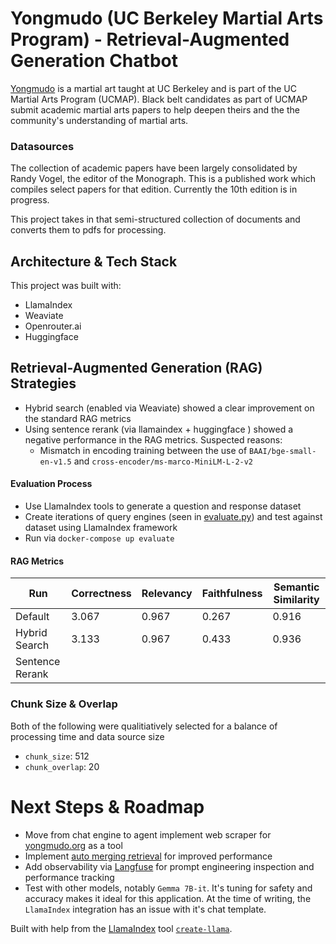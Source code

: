 # Yongmudo (UC Berkeley Martial Arts Program) - Retrieval-Augmented Generation Chatbot

[Yongmudo](http://www.yongmudo.org) is a martial art taught at UC Berkeley and is part of the UC Martial Arts Program (UCMAP). Black belt candidates as part of UCMAP submit academic martial arts papers to help deepen theirs and the the community's understanding of martial arts.

### Datasources

The collection of academic papers have been largely consolidated by Randy Vogel, the editor of the Monograph. This is a published work which compiles select papers for that edition. Currently the 10th edition is in progress.

This project takes in that semi-structured collection of documents and converts them to pdfs for processing. 

## Architecture & Tech Stack

This project was built with:
* LlamaIndex
* Weaviate
* Openrouter.ai
* Huggingface



## Retrieval-Augmented Generation (RAG) Strategies

* Hybrid search (enabled via Weaviate) showed a clear improvement on the standard RAG metrics
* Using sentence rerank (via llamaindex + huggingface ) showed a negative performance in the RAG metrics. Suspected reasons:
    * Mismatch in encoding training between the use of `BAAI/bge-small-en-v1.5` and `cross-encoder/ms-marco-MiniLM-L-2-v2`

#### Evaluation Process
* Use LlamaIndex tools to generate a question and response dataset
* Create iterations of query engines (seen in [evaluate.py](/backend/app/engine/evaluate.py)) and test against dataset using LlamaIndex framework
* Run via `docker-compose up evaluate`

#### RAG Metrics
Run | Correctness | Relevancy | Faithfulness | Semantic Similarity
--- | --- | --- | --- |--- 
Default | 3.067 | 0.967 | 0.267 | 0.916
Hybrid Search| 3.133 | 0.967 | 0.433 | 0.936
Sentence Rerank | 



### Chunk Size & Overlap
Both of the following were qualitiatively selected for a balance of processing time and data source size
* `chunk_size`: 512
* `chunk_overlap`: 20 



# Next Steps & Roadmap
* Move from chat engine to agent implement web scraper for [yongmudo.org](http://www.yongmudo.org) as a tool
* Implement [auto merging retrieval](https://docs.llamaindex.ai/en/stable/examples/retrievers/auto_merging_retriever.html) for improved performance
* Add observability via [Langfuse](http://www.langfuse.com) for prompt engineering inspection and performance tracking
* Test with other models, notably `Gemma 7B-it`. It's tuning for safety and accuracy makes it ideal for this application. At the time of writing, the `LlamaIndex` integration has an issue with it's chat template.



Built with help from the [LlamaIndex](https://www.llamaindex.ai/) tool [`create-llama`](https://github.com/run-llama/LlamaIndexTS/tree/main/packages/create-llama).